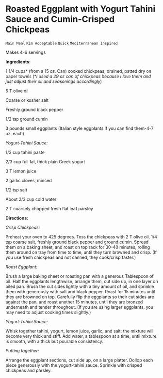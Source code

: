 # Roasted Eggplant with Yogurt Tahini Sauce and Cumin-Crisped Chickpeas

`Main Meal` `Kim Acceptable` `Quick` `Mediterranean Inspired`

Makes 4-6 servings

**Ingredients:**

1 1/4 cups* (from a 15 oz. Can) cooked chickpeas, drained, patted dry on paper towels (*_I used a 29 oz can of chickpeas because I love them and just adjust their oil and seasonings accordingly_)

5 T olive oil

Coarse or kosher salt

Freshly ground black pepper

1/2 tsp ground cumin

3 pounds small eggplants (Italian style eggplants if you can find them-4-7 oz. each)

_Yogurt-Tahini Sauce:_

1/3 cup tahini paste

2/3 cup full fat, thick plain Greek yogurt

3 T lemon juice

2 garlic cloves, minced

1/2 tsp salt

About 2/3 cup cold water

2 T coarsely chopped fresh flat leaf parsley 

**Directions:**

_Crisp Chickpeas:_

Preheat your oven to 425 degrees. Toss the chickpeas with 2 T olive oil, 1/4 tsp coarse salt, freshly ground black pepper and ground cumin. Spread them on a baking sheet, and roast on top rack for 30-40 minutes, rolling them around on tray from time to time, until they turn browned and crisp. (If you use fresh chickpeas and not canned, they cook/crisp faster.)

_Roast Eggplant:_

Brush a large baking sheet or roasting pan with a generous Tablespoon of oil. Half the eggplants lengthwise, arrange them, cut side up, in one layer on oiled pan. Brush the cut sides lightly with a tiny amount of oil, and sprinkle them with generously with salt and black pepper. Roast for 15 minutes until they are browned on top. Carefully flip the eggplants so their cut sides are against the pan, and roast another 15 minutes, until they are bronzed underneath and tender throughout. (If you are using larger eggplants, you may need to adjust cooking times slightly.)

_Yogurt-Tahini Sauce:_

Whisk together tahini, yogurt, lemon juice, garlic, and salt; the mixture will become very thick and stiff. Add water, a tablespoon at a time, until mixture is smooth, with a thick but pourable consistency. 

_Putting together:_

Arrange the eggplant sections, cut side up, on a large platter. Dollop each piece generously with the yogurt-tahini sauce. Sprinkle with crisped chickpeas and parsley. 
